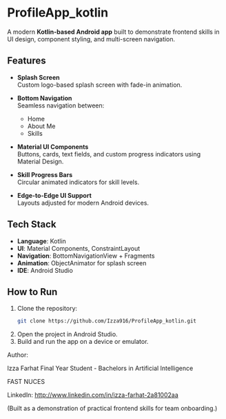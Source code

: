 # ProfileApp_kotlin

A modern **Kotlin-based Android app** built to demonstrate frontend skills in UI design, component styling, and multi-screen navigation.

## Features

- **Splash Screen**  
  Custom logo-based splash screen with fade-in animation.
  
- **Bottom Navigation**  
  Seamless navigation between:
  - Home
  - About Me
  - Skills

- **Material UI Components**  
  Buttons, cards, text fields, and custom progress indicators using Material Design.

- **Skill Progress Bars**  
  Circular animated indicators for skill levels.

- **Edge-to-Edge UI Support**  
  Layouts adjusted for modern Android devices.

## Tech Stack

- **Language**: Kotlin  
- **UI**: Material Components, ConstraintLayout  
- **Navigation**: BottomNavigationView + Fragments  
- **Animation**: ObjectAnimator for splash screen  
- **IDE**: Android Studio

##  How to Run

1. Clone the repository:
   ```bash
   git clone https://github.com/Izza916/ProfileApp_kotlin.git
2. Open the project in Android Studio.
3. Build and run the app on a device or emulator.


Author:

Izza Farhat
Final Year Student - Bachelors in Artificial Intelligence

FAST NUCES 

LinkedIn:  http://www.linkedin.com/in/izza-farhat-2a81002aa 

(Built as a demonstration of practical frontend skills for team onboarding.)


